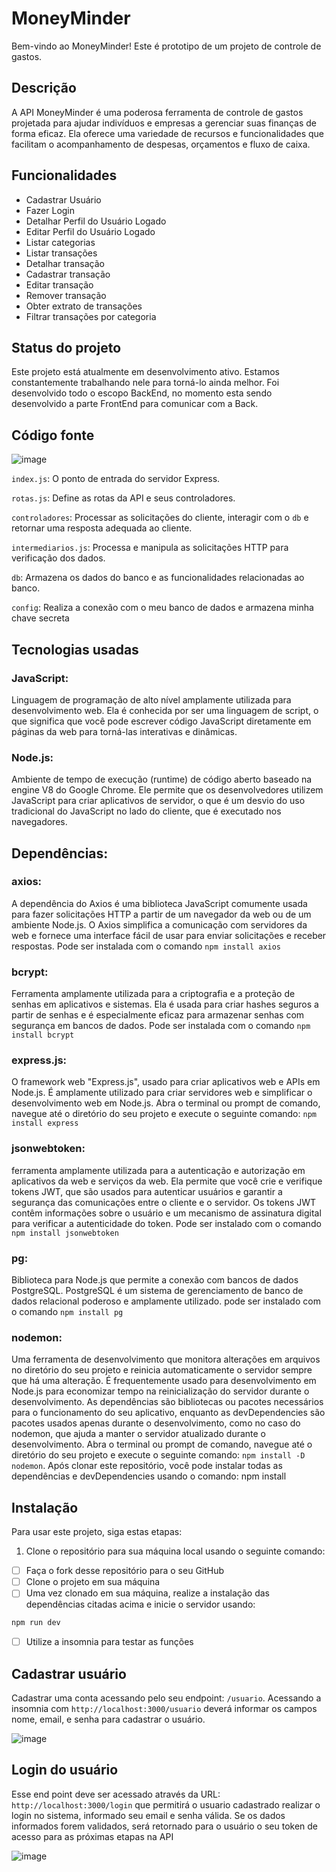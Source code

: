 # MoneyMinder

Bem-vindo ao MoneyMinder! Este é prototipo de um projeto de controle de gastos.

## Descrição
A API MoneyMinder é uma poderosa ferramenta de controle de gastos projetada para ajudar indivíduos e empresas a gerenciar suas finanças de forma eficaz. Ela oferece uma variedade de recursos e funcionalidades que facilitam o acompanhamento de despesas, orçamentos e fluxo de caixa.

## Funcionalidades

- Cadastrar Usuário
- Fazer Login
- Detalhar Perfil do Usuário Logado
- Editar Perfil do Usuário Logado
- Listar categorias
- Listar transações
- Detalhar transação
- Cadastrar transação
- Editar transação
- Remover transação
- Obter extrato de transações
- Filtrar transações por categoria

## Status do projeto
Este projeto está atualmente em desenvolvimento ativo. Estamos constantemente trabalhando nele para torná-lo ainda melhor. Foi desenvolvido todo o escopo BackEnd, no momento esta sendo desenvolvido a parte FrontEnd para comunicar com a Back.

## Código fonte
![image](https://github.com/Michee27/MoneyMinder/assets/140012117/b6da8c1b-4055-4a4f-966d-5433063c358a)

`index.js`: O ponto de entrada do servidor Express.

`rotas.js`: Define as rotas da API e seus controladores.

`controladores`: Processar as solicitações do cliente, interagir com o `db` e retornar uma resposta adequada ao cliente.

`intermediarios.js`: Processa e manipula as solicitações HTTP para verificação dos dados.

`db`: Armazena os dados do banco e as funcionalidades relacionadas ao banco.

`config`: Realiza a conexão com o meu banco de dados e armazena minha chave secreta

## Tecnologias usadas

### JavaScript:
Linguagem de programação de alto nível amplamente utilizada para desenvolvimento web. Ela é conhecida por ser uma linguagem de script, o que significa que você pode escrever código JavaScript diretamente em páginas da web para torná-las interativas e dinâmicas.

### Node.js:
Ambiente de tempo de execução (runtime) de código aberto baseado na engine V8 do Google Chrome. Ele permite que os desenvolvedores utilizem JavaScript para criar aplicativos de servidor, o que é um desvio do uso tradicional do JavaScript no lado do cliente, que é executado nos navegadores.

## Dependências:

### axios: 
A dependência do Axios é uma biblioteca JavaScript comumente usada para fazer solicitações HTTP a partir de um navegador da web ou de um ambiente Node.js. O Axios simplifica a comunicação com servidores da web e fornece uma interface fácil de usar para enviar solicitações e receber respostas. Pode ser instalada com o comando `npm install axios`

### bcrypt: 
Ferramenta amplamente utilizada para a criptografia e a proteção de senhas em aplicativos e sistemas. Ela é usada para criar hashes seguros a partir de senhas e é especialmente eficaz para armazenar senhas com segurança em bancos de dados. Pode ser instalada com o comando `npm install bcrypt`

### express.js: 
O framework web "Express.js", usado para criar aplicativos web e APIs em Node.js. É amplamente utilizado para criar servidores web e simplificar o desenvolvimento web em Node.js. Abra o terminal ou prompt de comando, navegue até o diretório do seu projeto e execute o seguinte comando: `npm install express`

### jsonwebtoken:
ferramenta amplamente utilizada para a autenticação e autorização em aplicativos da web e serviços da web. Ela permite que você crie e verifique tokens JWT, que são usados para autenticar usuários e garantir a segurança das comunicações entre o cliente e o servidor. Os tokens JWT contêm informações sobre o usuário e um mecanismo de assinatura digital para verificar a autenticidade do token. Pode ser instalado com o comando `npm install jsonwebtoken`

### pg:
Biblioteca para Node.js que permite a conexão com bancos de dados PostgreSQL. PostgreSQL é um sistema de gerenciamento de banco de dados relacional poderoso e amplamente utilizado. pode ser instalado com o comando `npm install pg`

### nodemon: 
Uma ferramenta de desenvolvimento que monitora alterações em arquivos no diretório do seu projeto e reinicia automaticamente o servidor sempre que há uma alteração. É frequentemente usado para desenvolvimento em Node.js para economizar tempo na reinicialização do servidor durante o desenvolvimento. As dependências são bibliotecas ou pacotes necessários para o funcionamento do seu aplicativo, enquanto as devDependencies são pacotes usados apenas durante o desenvolvimento, como no caso do nodemon, que ajuda a manter o servidor atualizado durante o desenvolvimento. Abra o terminal ou prompt de comando, navegue até o diretório do seu projeto e execute o seguinte comando: `npm install -D nodemon`.
Após clonar este repositório, você pode instalar todas as dependências e devDependencies usando o comando: npm install

## Instalação
Para usar este projeto, siga estas etapas:

1. Clone o repositório para sua máquina local usando o seguinte comando:

- [ ] Faça o fork desse repositório para o seu GitHub
- [ ] Clone o projeto em sua máquina
- [ ] Uma vez clonado em sua máquina, realize a instalação das dependências citadas acima e inicie o servidor usando:  
```javascript
npm run dev
```
- [ ] Utilize a insomnia para testar as funções

## Cadastrar usuário
Cadastrar uma conta acessando pelo seu endpoint: `/usuario`. Acessando a insomnia com `http://localhost:3000/usuario` deverá informar os campos nome, email, e senha para cadastrar o usuário. 

![image](https://github.com/Michee27/MoneyMinder/assets/140012117/2c0eadf5-2944-4289-bf22-47e9bfb631ff)

## Login do usuário
Esse end point deve ser acessado através da URL: `http://localhost:3000/login` que permitirá o usuario cadastrado realizar o login no sistema, informado seu email e senha válida. Se os dados informados forem validados, será retornado para o usuário o seu token de acesso para as próximas etapas na API

![image](https://github.com/Michee27/MoneyMinder/assets/140012117/afcc80d9-1eb2-423c-a262-f5bfce2a4820)


